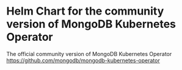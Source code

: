 # Helm Chart for the community version of MongoDB Kubernetes Operator

The official community version of MongoDB Kubernetes Operator
https://github.com/mongodb/mongodb-kubernetes-operator